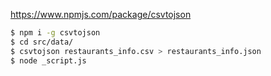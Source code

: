
https://www.npmjs.com/package/csvtojson

```sh
$ npm i -g csvtojson
$ cd src/data/
$ csvtojson restaurants_info.csv > restaurants_info.json
$ node _script.js
```
